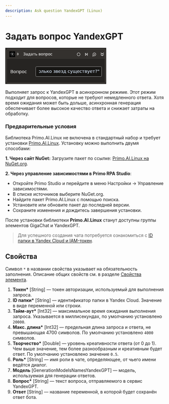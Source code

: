 ```yaml
---
description: Ask question YandexGPT (Linux)
---
```


# Задать вопрос YandexGPT

![](<../../../../../.gitbook/assets1/linux-items-extra/yandex-instruct-base.png>)

Выполняет запрос к YandexGPT в асинхронном режиме. 
Этот режим подходит для вопросов, которые не требуют немедленного ответа. Хотя время ожидания может быть дольше, асинхронная генерация обеспечивает более высокое качество ответа и снижает затраты на обработку.


### Предварительные условия

Библиотека Primo.AI.Linux не включена в стандартный набор и требует установки [Primo.AI.Linux](https://www.nuget.org/packages/Primo.AI.Linux). 
Установку можно выполнить двумя способами:

**1. Через сайт NuGet:**
   Загрузите пакет по ссылке: [Primo.AI.Linux на NuGet.org](https://www.nuget.org/packages/Primo.AI.Linux).

**2. Через управление зависимостями в Primo RPA Studio**:

   - Откройте Primo Studio и перейдите в меню Настройки → Управление зависимостями.
   - В списке источников выберите NuGet.org.
   - Найдите пакет Primo.AI.Linux с помощью поиска.
   - Установите или обновите пакет до последней версии.
   - Сохраните изменения и дождитесь завершения установки.

После установки библиотеки **Primo.AI.Linux** станут доступны группы элементов GigaChat и YandexGPT.


> Для успешного создания чата потребуется ознакомиться с [ID папки в Yandex Cloud и IAM-токен](https://docs.primo-rpa.ru/primo-rpa/primo-studio/settings/ai#yandexgpt).


## Свойства

Символ `*` в названии свойства указывает на обязательность заполнения. Описание общих свойств см. в разделе [Свойства элемента](https://docs.primo-rpa.ru/primo-rpa/primo-studio/process/elements#svoistva-elementa).

1. **Токен\*** [String] — токен авторизации, используемый для выполнения запроса.
1. **ID папки\*** [String] — идентификатор папки в Yandex Cloud. Значение в виде переменной или строки. 
1. **Тайм-аут\*** [Int32] — максимальное время ожидания выполнения запроса. Указывается в миллисекундах, по умолчанию установлено `20000`.
1. **Макс. длина\*** [Int32] — предельная длина запроса и ответа, не превышающая 4700 символов. По умолчанию установлено `4000` символов.
1. **Творчество\*** [Double] — уровень креативности ответа (от 0 до 1). Чем выше значение, тем более разнообразным и креативным будет ответ. По умолчанию установлено значение `0.5`.
1. **Роль\*** [String] — имя роли в чате, определяющее, от чьего имени ведётся диалог.
1. **Модель** [GenerationModelsNamesYandexGPT] — модель, используемая для генерации ответов.  
1. **Вопрос\*** [String] — текст вопроса, отправляемого в сервис YandexGPT. 
1. **Ответ** [String] — название переменной, в которой будет сохранён ответ бота.












